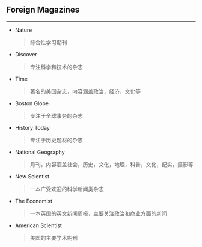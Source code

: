 ## Foreign Magazines

<hr>

- Nature

    > 综合性学习期刊

- Discover

    > 专注科学和技术的杂志

- Time

    > 著名的美国杂志，内容涵盖政治，经济，文化等

- Boston Globe

    > 专注于全球事务的杂志

- History Today

    > 专注于历史题材的杂志

- National Geography

    > 月刊，内容涵盖社会，历史，文化，地理，科普，文化，纪实，摄影等

- New Scientist

    > 一本广受欢迎的科学新闻类杂志

- The Economist

    > 一本英国的英文新闻周报，主要关注政治和商业方面的新闻

- American Scientist

    > 美国的主要学术期刊

